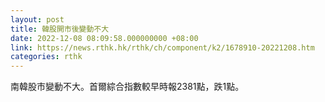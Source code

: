 ```yaml
---
layout: post
title: 韓股開市後變動不大
date: 2022-12-08 08:09:58.000000000 +08:00
link: https://news.rthk.hk/rthk/ch/component/k2/1678910-20221208.htm
categories: rthk
---
```


南韓股市變動不大。首爾綜合指數較早時報2381點，跌1點。
